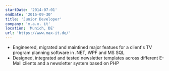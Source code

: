 ```yaml
---
startDate: '2014-07-01'
endDate: '2016-09-30'
title: 'Junior Developer'
company: 'm.a.x. it'
location: 'Munich, DE'
url: 'https://www.max-it.de/'
---
```


- Engineered, migrated and maintined major featues for a client's TV program planning software in .NET, WPF and MS SQL
- Designed, integrated and tested newsletter templates across different E-Mail clients and a newsletter system based on PHP
